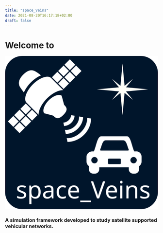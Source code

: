 ```yaml
---
title: "space_Veins"
date: 2021-08-20T16:17:18+02:00
draft: false
---
```


# Welcome to
![space_Veins logo](/assets/icons/logo_space_Veins.svg)

### A simulation framework developed to study satellite supported vehicular networks.
